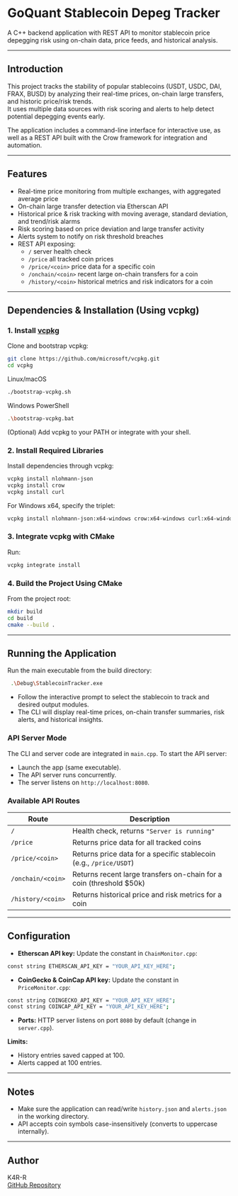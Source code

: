 # GoQuant Stablecoin Depeg Tracker

A C++ backend application with REST API to monitor stablecoin price depegging risk using on-chain data, price feeds, and historical analysis.

---

## Introduction

This project tracks the stability of popular stablecoins (USDT, USDC, DAI, FRAX, BUSD) by analyzing their real-time prices, on-chain large transfers, and historic price/risk trends.  
It uses multiple data sources with risk scoring and alerts to help detect potential depegging events early.

The application includes a command-line interface for interactive use, as well as a REST API built with the Crow framework for integration and automation.

---

## Features

- Real-time price monitoring from multiple exchanges, with aggregated average price
- On-chain large transfer detection via Etherscan API
- Historical price & risk tracking with moving average, standard deviation, and trend/risk alarms
- Risk scoring based on price deviation and large transfer activity
- Alerts system to notify on risk threshold breaches
- REST API exposing:
  - `/` server health check
  - `/price` all tracked coin prices
  - `/price/<coin>` price data for a specific coin
  - `/onchain/<coin>` recent large on-chain transfers for a coin
  - `/history/<coin>` historical metrics and risk indicators for a coin

---

## Dependencies & Installation (Using vcpkg)

### 1. Install [vcpkg](https://github.com/microsoft/vcpkg)

Clone and bootstrap vcpkg:

```bash
git clone https://github.com/microsoft/vcpkg.git
cd vcpkg
```
Linux/macOS
```bash
./bootstrap-vcpkg.sh
```
Windows PowerShell
```bash
.\bootstrap-vcpkg.bat
```
(Optional) Add vcpkg to your PATH or integrate with your shell.

### 2. Install Required Libraries

Install dependencies through vcpkg:
```bash
vcpkg install nlohmann-json
vcpkg install crow
vcpkg install curl
```

For Windows x64, specify the triplet:
```bash
vcpkg install nlohmann-json:x64-windows crow:x64-windows curl:x64-windows
```

### 3. Integrate vcpkg with CMake

Run:

```bash
vcpkg integrate install
```

### 4. Build the Project Using CMake

From the project root:
```bash
mkdir build
cd build
cmake --build .
```
---

## Running the Application

Run the main executable from the build directory:
```bash
 .\Debug\StablecoinTracker.exe
```

- Follow the interactive prompt to select the stablecoin to track and desired output modules.
- The CLI will display real-time prices, on-chain transfer summaries, risk alerts, and historical insights.

### API Server Mode

The CLI and server code are integrated in `main.cpp`. To start the API server:

- Launch the app (same executable).
- The API server runs concurrently.
- The server listens on `http://localhost:8080`.

### Available API Routes

| Route                 | Description                                |
|-----------------------|--------------------------------------------|
| `/`                   | Health check, returns `"Server is running"` |
| `/price`              | Returns price data for all tracked coins    |
| `/price/<coin>`       | Returns price data for a specific stablecoin (e.g., `/price/USDT`) |
| `/onchain/<coin>`     | Returns recent large transfers on-chain for a coin (threshold $50k) |
| `/history/<coin>`     | Returns historical price and risk metrics for a coin |

---

## Configuration

- **Etherscan API key:** Update the constant in `ChainMonitor.cpp`:
```bash
const string ETHERSCAN_API_KEY = "YOUR_API_KEY_HERE";
```
- **CoinGecko & CoinCap API key:** Update the constant in `PriceMonitor.cpp`:
```bash
const string COINGECKO_API_KEY = "YOUR_API_KEY_HERE";
const string COINCAP_API_KEY = "YOUR_API_KEY_HERE";
```

- **Ports:** HTTP server listens on port `8080` by default (change in `server.cpp`).

**Limits:**
- History entries saved capped at 100.
- Alerts capped at 100 entries.

---

## Notes

- Make sure the application can read/write `history.json` and `alerts.json` in the working directory.
- API accepts coin symbols case-insensitively (converts to uppercase internally).

---

## Author

K4R-R  
[GitHub Repository](https://github.com/K4R-R/GoQuant-Stablecoin-Depeg)
